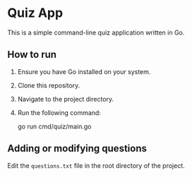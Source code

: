 # Quiz App

This is a simple command-line quiz application written in Go.

## How to run

1. Ensure you have Go installed on your system.
2. Clone this repository.
3. Navigate to the project directory.
4. Run the following command:

   go run cmd/quiz/main.go

## Adding or modifying questions

Edit the `questions.txt` file in the root directory of the project.
